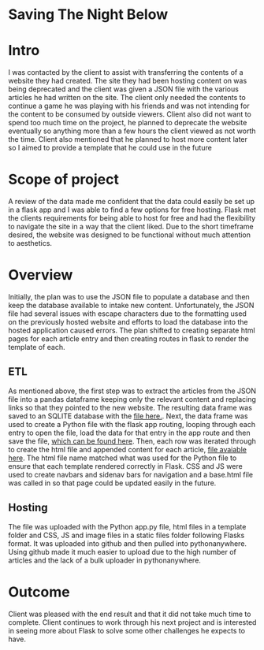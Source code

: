 # Saving The Night Below

# Intro

I was contacted by the client to assist with transferring the contents of a website they had created. The site they had been hosting content on was being deprecated and the client was given a JSON file with the various articles he had written on the site. The client only needed the contents to continue a game he was playing with his friends and was not intending for the content to be consumed by outside viewers. Client also did not want to spend too much time on the project, he planned to deprecate the website eventually so anything more than a few hours the client viewed as not worth the time. Client also mentioned that he planned to host more content later so I aimed to provide a template that he could use in the future

# Scope of project

A review of the data made me confident that the data could easily be set up in a flask app and I was able to find a few options for free hosting. Flask met the clients requirements for being able to host for free and had the flexibility to navigate the site in a way that the client liked. Due to the short timeframe desired, the website was designed to be functional without much attention to aesthetics.

# Overview

Initially, the plan was to use the JSON file to populate a database and then keep the database available to intake new content. Unfortunately, the JSON file had several issues with escape characters due to the formatting used on the previously hosted website and efforts to load the database into the hosted application caused errors. The plan shifted to creating separate html pages for each article entry and then creating routes in flask to render the template of each.

## ETL

As mentioned above, the first step was to extract the articles from the JSON file into a pandas dataframe keeping only the relevant content and replacing links so that they pointed to the new website. The resulting data frame was saved to an SQLITE database with the [file here.](https://github.com/UnBearAble1/flask_app_2/blob/main/1.%20JSON%20to%20SQL%20file.ipynb). Next, the data frame was used to create a Python file with the flask app routing, looping through each entry to open the file, load the data for that entry in the app route and then save the file, [which can be found here](https://github.com/UnBearAble1/flask_app_2/blob/main/2.%20SQL%20to%20App.py.ipynb). Then, each row was iterated through to create the html file and appended content for each article, [file avaiable here](https://github.com/UnBearAble1/flask_app_2/blob/main/2.%20SQL%20to%20App.py.ipynb). The html file name matched what was used for the Python file to ensure that each template rendered correctly in Flask. CSS and JS were used to create navbars and sidenav bars for navigation and a base.html file was called in so that page could be updated easily in the future.

## Hosting

The file was uploaded with the Python app.py file, html files in a template folder and CSS, JS and image files in a static files folder following Flasks format. It was uploaded into github and then pulled into pythonanywhere. Using github made it much easier to upload due to the high number of articles and the lack of a bulk uploader in pythonanywhere. 

# Outcome

Client was pleased with the end result and that it did not take much time to complete. Client continues to work through his next project and is interested in seeing more about Flask to solve some other challenges he expects to have.
